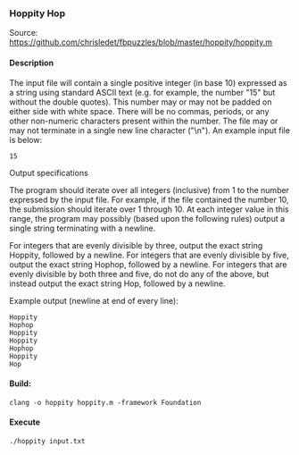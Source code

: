 ### Hoppity Hop 

Source: <https://github.com/chrisledet/fbpuzzles/blob/master/hoppity/hoppity.m>

#### Description
The input file will contain a single positive integer (in base 10) expressed as a string using standard ASCII text (e.g. for example, the number "15" but without the double quotes). This number may or may not be padded on either side with white space. There will be no commas, periods, or any other non-numeric characters present within the number. The file may or may not terminate in a single new line character ("\n"). An example input file is below:

    15

Output specifications

The program should iterate over all integers (inclusive) from 1 to the number expressed by the input file. For example, if the file contained the number 10, the submission should iterate over 1 through 10. At each integer value in this range, the program may possibly (based upon the following rules) output a single string terminating with a newline. 

For integers that are evenly divisible by three, output the exact string Hoppity, followed by a newline.
For integers that are evenly divisible by five, output the exact string Hophop, followed by a newline.
For integers that are evenly divisible by both three and five, do not do any of the above, but instead output the exact string Hop, followed by a newline.

Example output (newline at end of every line):

    Hoppity
    Hophop
    Hoppity
    Hoppity
    Hophop
    Hoppity
    Hop

#### Build:

    clang -o hoppity hoppity.m -framework Foundation

#### Execute 

    ./hoppity input.txt
